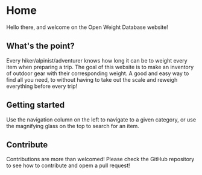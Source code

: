 # Home

Hello there, and welcome on the Open Weight Database website!

## What's the point?

Every hiker/alpinist/adventurer knows how long it can be to weight every item when preparing a trip. The goal of this website is to make an inventory of outdoor gear with their corresponding weight. A good and easy way to find all you need, to without having to take out the scale and reweigh everything before every trip!

## Getting started

Use the navigation column on the left to navigate to a given category, or use the magnifying glass on the top to search for an item.

## Contribute

Contributions are more than welcomed! Please check the GitHub repository to see how to contribute and opem a pull request!